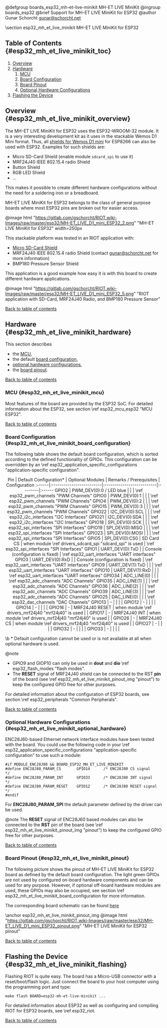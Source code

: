 <!--
Copyright (C) 2018 Gunar Schorcht

This file is subject to the terms and conditions of the GNU Lesser
General Public License v2.1. See the file LICENSE in the top level
directory for more details.
-->

@defgroup   boards_esp32_mh-et-live-minikit MH-ET LIVE MiniKit
@ingroup    boards_esp32
@brief      Support for MH-ET LIVE MiniKit for ESP32
@author     Gunar Schorcht <gunar@schorcht.net>

\section esp32_mh_et_live_minikit MH-ET LIVE MiniKit for ESP32

## Table of Contents {#esp32_mh_et_live_minikit_toc}

1. [Overview](#esp32_mh_et_live_minikit_overview)
2. [Hardware](#esp32_mh_et_live_minikit_hardware)
    1. [MCU](#esp32_mh_et_live_minikit_mcu)
    2. [Board Configuration](#esp32_mh_et_live_minikit_board_configuration)
    3. [Board Pinout](#esp32_mh_et_live_minikit_pinout)
    4. [Optional Hardware Configurations](#esp32_mh_et_live_minikit_optional_hardware)
3. [Flashing the Device](#esp32_mh_et_live_minikit_flashing)

## Overview {#esp32_mh_et_live_minikit_overview}

The MH-ET LIVE MiniKit for ESP32 uses the ESP32-WROOM-32 module. It is a very
interesting development kit as it uses in the stackable Wemos D1 Mini format.
Thus, all [shields for Wemos D1 mini](https://docs.wemos.cc/en/latest/d1_mini_shield/index.html)
for ESP8266 can also be used with ESP32. Examples for such shields are:

- Micro SD-Card Shield (enable module `sdcard_spi` to use it)
- MRF24J40 IEEE 802.15.4 radio Shield
- Button Shield
- RGB LED Shield
- ...

This makes it possible to create different hardware configurations without
the need for a soldering iron or a breadboard.

MH-ET LIVE MiniKit for ESP32 belongs to the class of general purpose boards
where most ESP32 pins are broken out for easier access.

@image html "https://gitlab.com/gschorcht/RIOT.wiki-Images/raw/master/esp32/MH-ET_LIVE_D1_mini_ESP32_2.png" "MH-ET LIVE MiniKit for ESP32" width=250px

This stackable platform was tested in an RIOT application with:

- [Micro SD-Card Shield](https://docs.wemos.cc/en/latest/d1_mini_shield/micro_sd.html)
- MRF24J40 IEEE 802.15.4 radio Shield (contact gunar@schorcht.net for more information)
- BMP180 Pressure Sensor Shield

This application is a good example how easy it is with this board to create
different hardware applications.

@image html "https://gitlab.com/gschorcht/RIOT.wiki-Images/raw/master/esp32/MH-ET_LIVE_D1_mini_ESP32_5.png" "RIOT application with SD-Card, MRF24J40 Radio, and BMP180 Pressure Sensor"

[Back to table of contents](#esp32_mh_et_live_minikit_toc)

## Hardware {#esp32_mh_et_live_minikit_hardware}

This section describes

- the [MCU](#esp32_mh_et_live_minikit_mcu),
- the default [board configuration](#esp32_mh_et_live_minikit_board_configuration),
- [optional hardware configurations](#esp32_mh_et_live_minikit_optional_hardware),
- the [board pinout](#esp32_mh_et_live_minikit_pinout).

[Back to table of contents](#esp32_mh_et_live_minikit_toc)

### MCU {#esp32_mh_et_live_minikit_mcu}

Most features of the board are provided by the ESP32 SoC. For detailed
information about the ESP32, see section \ref esp32_mcu_esp32 "MCU ESP32".

[Back to table of contents](#esp32_mh_et_live_minikit_toc)

### Board Configuration {#esp32_mh_et_live_minikit_board_configuration}

The following table shows the default board configuration, which is sorted
according to the defined functionality of GPIOs. This configuration can be
overridden by an \ref esp32_application_specific_configurations
"application-specific configuration".

<center>
Pin    | Default Configuration* | Optional Modules | Remarks / Prerequisites | Configuration
:------|:-------------------------|:--------------------------|:--------|:------
GPIO2  | PWM_DEV(0):0 / LED blue  | | | \ref esp32_pwm_channels "PWM Channels"
GPIO0  | PWM_DEV(0):1             | | | \ref esp32_pwm_channels "PWM Channels"
GPIO4  | PWM_DEV(0):2             | | | \ref esp32_pwm_channels "PWM Channels"
GPIO15 | PWM_DEV(0):3             | | | \ref esp32_pwm_channels "PWM Channels"
GPIO22 | I2C_DEV(0):SCL           | | | \ref esp32_i2c_interfaces "I2C Interfaces"
GPIO21 | I2C_DEV(0):SDA           | | | \ref esp32_i2c_interfaces "I2C Interfaces"
GPIO18 | SPI_DEV(0):SCK           | | | \ref esp32_spi_interfaces "SPI Interfaces"
GPIO19 | SPI_DEV(0):MISO          | | | \ref esp32_spi_interfaces "SPI Interfaces"
GPIO23 | SPI_DEV(0):MOSI          | | | \ref esp32_spi_interfaces "SPI Interfaces"
GPIO5  | SPI_DEV(0):CS0           | SD Card CS | when module \ref drivers_sdcard_spi "sdcard_spi" is used |  \ref esp32_spi_interfaces "SPI Interfaces"
GPIO1  | UART_DEV(0):TxD          | | Console (configuration is fixed) | \ref esp32_uart_interfaces "UART interfaces"
GPIO3  | UART_DEV(0):RxD          | | Console (configuration is fixed) | \ref esp32_uart_interfaces "UART interfaces"
GPIO9  | UART_DEV(1):TxD          | | | \ref esp32_uart_interfaces "UART interfaces"
GPIO10 | UART_DEV(1):RxD          | | | \ref esp32_uart_interfaces "UART interfaces"
GPIO34 | ADC_LINE(0)              | | | \ref esp32_adc_channels "ADC Channels"
GPIO35 | ADC_LINE(1)              | | | \ref esp32_adc_channels "ADC Channels"
GPIO36 | ADC_LINE(2)              | | | \ref esp32_adc_channels "ADC Channels"
GPIO39 | ADC_LINE(3)              | | | \ref esp32_adc_channels "ADC Channels"
GPIO25 | DAC_LINE(0)              | | | \ref esp32_dac_channels "DAC Channels"
GPIO13 | -   | | | |
GPIO12 | -   | | | |
GPIO14 | -   | | | |
GPIO16 | -   | MRF24J40 RESET | when module \ref drivers_mrf24j40 "mrf24j40" is used | |
GPIO17 | -   | MRF24J40 INT   | when module \ref drivers_mrf24j40 "mrf24j40" is used | |
GPIO26 | -   | MRF24J40 CS    | when module \ref drivers_mrf24j40 "mrf24j40" is used | |
GPIO27 | -   | | | |
GPIO32 | -   | | | |
GPIO33 | -   | | | |
</center>

\b * Default configuration cannot be used or is not available at all when
optional hardware is used.

@note
- GPIO9 and GIOP10 can only be used in **dout** and **dio**
  \ref esp32_flash_modes "flash modes".
- The **RESET** signal of MRF24J40 shield can be connected to the RST **pin**
  of the board (see \ref esp32_mh_et_live_minikit_pinout_img "pinout") to
  keep the configured GPIO free for other purposes.

For detailed information about the configuration of ESP32 boards, see
section \ref esp32_peripherals "Common Peripherals".

[Back to table of contents](#esp32_mh_et_live_minikit_toc)

### Optional Hardware Configurations {#esp32_mh_et_live_minikit_optional_hardware}

ENC28J60-based Ethernet network interface modules have been tested with the
board. You could use the following code in your
\ref esp32_application_specific_configurations
"application-specific configuration" to use such a module:

~~~~~~~~~~~~~~~~~~~~~~~~~~~~~~~~~~~~~~~~~~~~~~~~~~~~~~~~~~~~~~~~~~~~~~~~~~{.c}
#if MODULE_ENC28J80 && BOARD_ESP32_MH_ET_LIVE_MINIKIT
#define ENC28J80_PARAM_CS       GPIO14      /* ENC28J80 CS signal    */
#define ENC28J80_PARAM_INT      GPIO33      /* ENC28J80 INT signal   */
#define ENC28J80_PARAM_RESET    GPIO12      /* ENC28J80 RESET signal */
#endif
~~~~~~~~~~~~~~~~~~~~~~~~~~~~~~~~~~~~~~~~~~~~~~~~~~~~~~~~~~~~~~~~~~~~~~~~~~
For **ENC28J80_PARAM_SPI** the default parameter defined by the driver can
be used.

@note The **RESET** signal of ENC28J60 based modules can also be connected
to the **RST** pin of the board (see \ref esp32_mh_et_live_minikit_pinout_img
"pinout") to keep the configured GPIO free for other purposes.

[Back to table of contents](#esp32_mh_et_live_minikit_toc)

### Board Pinout {#esp32_mh_et_live_minikit_pinout}

The following picture shows the pinout of MH-ET LIVE MiniKit for ESP32 board
as defined by the default board configuration. The light green GPIOs are not
used by configured on-board hardware components and can be used for any
purpose. However, if optional off-board hardware modules are used, these
GPIOs may also be occupied, see section
\ref esp32_mh_et_live_minikit_board_configuration for more information.

The corresponding board schematic can be found
[here](https://i.imgur.com/EpE4dGj.jpg)

\anchor esp32_mh_et_live_minikit_pinout_img
@image html "https://gitlab.com/gschorcht/RIOT.wiki-Images/raw/master/esp32/MH-ET_LIVE_D1_mini_ESP32_pinout.png" "MH-ET LIVE MiniKit for ESP32 pinout"

[Back to table of contents](#esp32_mh_et_live_minikit_toc)

## Flashing the Device {#esp32_mh_et_live_minikit_flashing}

Flashing RIOT is quite easy. The board has a Micro-USB connector with a
reset/boot/flash logic. Just connect the board to your host computer using
the programming port and type:
~~~~~~~~~~~~~~~~~~~~~~~~~~~~~~~~~~~~~~~~~~~~~~~~~~~~~~~~~~~~~~~~~~~~~~~~~~
make flash BOARD=esp32-mh-et-live-minikit ...
~~~~~~~~~~~~~~~~~~~~~~~~~~~~~~~~~~~~~~~~~~~~~~~~~~~~~~~~~~~~~~~~~~~~~~~~~~
For detailed information about ESP32 as well as configuring and compiling
RIOT for ESP32 boards, see \ref esp32_riot.

[Back to table of contents](#esp32_mh_et_live_minikit_toc)
